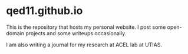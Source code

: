 # qed11.github.io
This is the repository that hosts my personal website. I post some open-domain projects and some writeups occasionally.

I am also writing a journal for my research at ACEL lab at UTIAS.
